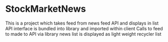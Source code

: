 # StockMarketNews
This is a project which takes feed from news feed API and displays in list
API interface is bundled into library and imported within client
Calls to feed to made to API via library
news list is displayed as light weight recycler list

